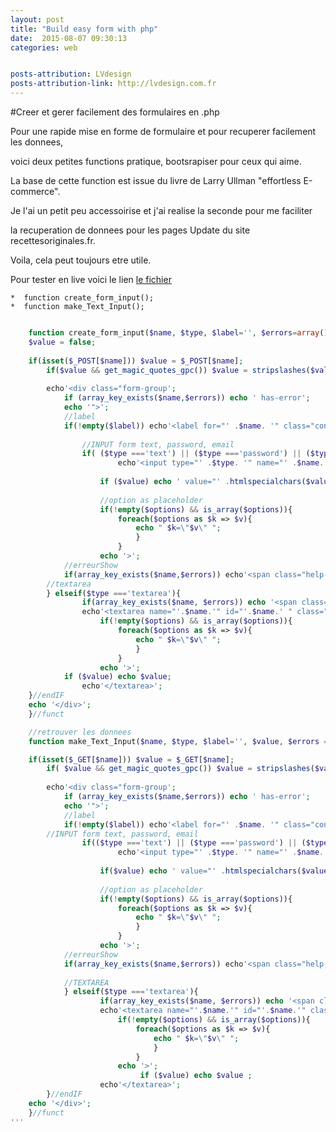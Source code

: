 ```yaml
---
layout: post
title: "Build easy form with php"
date:  2015-08-07 09:30:13
categories: web


posts-attribution: LVdesign
posts-attribution-link: http://lvdesign.com.fr
---
```



#Creer et gerer facilement des formulaires en .php

Pour une rapide mise en forme de formulaire et pour recuperer facilement les donnees, 

voici deux petites functions pratique, bootsrapiser pour ceux qui aime.

La base de cette function est issue du livre de Larry Ullman "effortless E-commerce". 

Je l'ai un petit peu accessoirise et j'ai realise la seconde pour me faciliter
 
la recuperation de donnees pour les pages Update du site recettesoriginales.fr.

Voila, cela peut toujours etre utile. 

Pour tester en live voici le lien
[le fichier](https://github.com/lvdesign/form-php.git)

    *  function create_form_input();
    *  function make_Text_Input();

```php

    function create_form_input($name, $type, $label='', $errors=array(), $options=array() ){
	$value = false;
	
	if(isset($_POST[$name])) $value = $_POST[$name];
		if($value && get_magic_quotes_gpc()) $value = stripslashes($value);
		
		echo'<div class="form-group';
			if (array_key_exists($name,$errors)) echo ' has-error'; 
			echo '">';
			//label
			if(!empty($label)) echo'<label for="' .$name. '" class="control-label">' .$label. '</label>';
		
				//INPUT form text, password, email
				if( ($type ==='text') || ($type ==='password') || ($type ==='email')){
						echo'<input type="' .$type. '" name="' .$name. '" id="' .$name. '" class="form-control"';
					
					if ($value) echo ' value="' .htmlspecialchars($value). '"';
					
					//option as placeholder
					if(!empty($options) && is_array($options)){
						foreach($options as $k => $v){
							echo " $k=\"$v\" ";
							}
						}
					echo '>';
			//erreurShow
			if(array_key_exists($name,$errors)) echo'<span class="help-block">'.$errors[$name].'</span>';
		//textarea
		} elseif($type ==='textarea'){
				if(array_key_exists($name, $errors)) echo '<span class="help-block">' .$errors[$name]. '</span>';
				echo'<textarea name="'.$name.'" id="'.$name.' " class="form-control" required ';
					if(!empty($options) && is_array($options)){
						foreach($options as $k => $v){
							echo " $k=\"$v\" ";
							}
						}
					echo '>';
			if ($value) echo $value;
				echo'</textarea>';
	}//endIF
	echo '</div>';
    }//funct	

    //retrouver les donnees
    function make_Text_Input($name, $type, $label='', $value, $errors =array(), $options= array() ){

    if(isset($_GET[$name])) $value = $_GET[$name];
		if( $value && get_magic_quotes_gpc()) $value = stripslashes($value);
		
		echo'<div class="form-group';
			if (array_key_exists($name,$errors)) echo ' has-error'; 
			echo '">';
			//label
			if(!empty($label)) echo'<label for="' .$name. '" class="control-label">' .$label. '</label>';
		//INPUT form text, password, email
				if(($type ==='text') || ($type ==='password') || ($type==='email')){
						echo'<input type="' .$type. '" name="' .$name. '" id="' .$name. '" class="form-control"';
					
					if($value) echo ' value="' .htmlspecialchars($value). '"';
					
					//option as placeholder
					if(!empty($options) && is_array($options)){
						foreach($options as $k => $v){
							echo " $k=\"$v\" ";
							}
						}
					echo '>';
			//erreurShow
			if(array_key_exists($name,$errors)) echo'<span class="help-block">'.$errors[$name].'</span>';
		
			//TEXTAREA
			} elseif($type ==='textarea'){
					if(array_key_exists($name, $errors)) echo '<span class="help-block">' .$errors[$name]. '</span>';
					echo'<textarea name="'.$name.'" id="'.$name.'" class="form-control" ';
						if(!empty($options) && is_array($options)){
							foreach($options as $k => $v){
								echo " $k=\"$v\" ";
								}
							}
						echo '>';
							 if ($value) echo $value ;
					echo'</textarea>';									
		}//endIF
    echo '</div>';
    }//funct
'''

